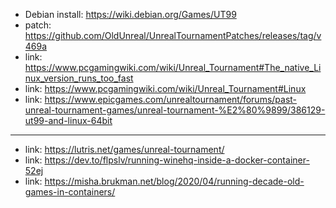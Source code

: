 - Debian install: https://wiki.debian.org/Games/UT99
- patch: https://github.com/OldUnreal/UnrealTournamentPatches/releases/tag/v469a
- link: https://www.pcgamingwiki.com/wiki/Unreal_Tournament#The_native_Linux_version_runs_too_fast
- link: https://www.pcgamingwiki.com/wiki/Unreal_Tournament#Linux
- link: https://www.epicgames.com/unrealtournament/forums/past-unreal-tournament-games/unreal-tournament-%E2%80%9899/386129-ut99-and-linux-64bit

-----

- link: https://lutris.net/games/unreal-tournament/
- link: https://dev.to/flpslv/running-winehq-inside-a-docker-container-52ej
- link: https://misha.brukman.net/blog/2020/04/running-decade-old-games-in-containers/

